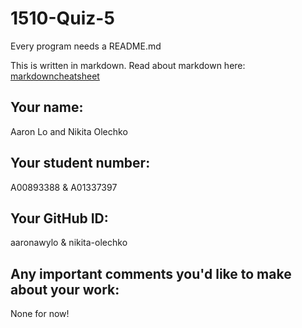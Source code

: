 # 1510-Quiz-5

Every program needs a README.md

This is written in markdown. Read about markdown here: [markdowncheatsheet](https://www.markdownguide.org/cheat-sheet/)

## Your name:
Aaron Lo and Nikita Olechko

## Your student number:
A00893388 & A01337397

## Your GitHub ID:
aaronawylo & nikita-olechko

## Any important comments you'd like to make about your work:
None for now!